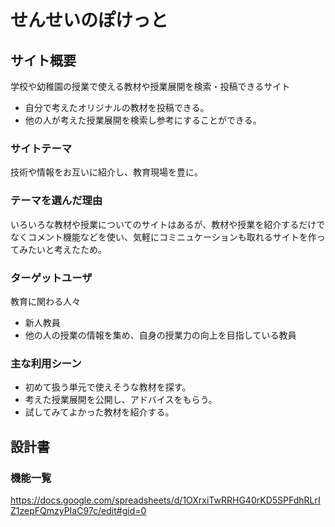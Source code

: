 # せんせいのぽけっと

## サイト概要
学校や幼稚園の授業で使える教材や授業展開を検索・投稿できるサイト
- 自分で考えたオリジナルの教材を投稿できる。
- 他の人が考えた授業展開を検索し参考にすることができる。

### サイトテーマ
技術や情報をお互いに紹介し、教育現場を豊に。

### テーマを選んだ理由
いろいろな教材や授業についてのサイトはあるが、教材や授業を紹介するだけでなくコメント機能などを使い、気軽にコミニュケーションも取れるサイトを作ってみたいと考えたため。

### ターゲットユーザ
教育に関わる人々
- 新人教員
- 他の人の授業の情報を集め、自身の授業力の向上を目指している教員

### 主な利用シーン
- 初めて扱う単元で使えそうな教材を探す。
- 考えた授業展開を公開し、アドバイスをもらう。
- 試してみてよかった教材を紹介する。

## 設計書

### 機能一覧
https://docs.google.com/spreadsheets/d/1OXrxiTwRRHG40rKD5SPFdhRLrIZ1zepFQmzyPIaC97c/edit#gid=0
